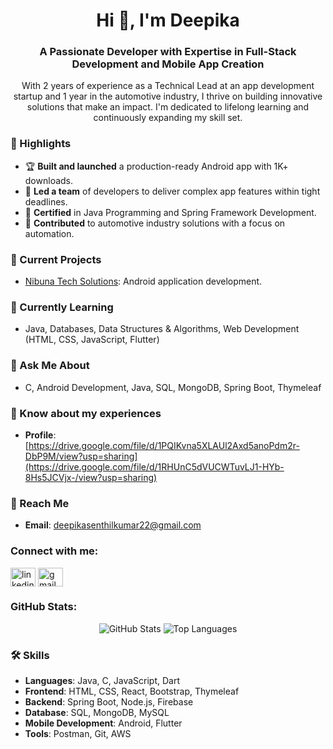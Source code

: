 <h1 align="center">Hi 👋, I'm Deepika</h1>
<h3 align="center">A Passionate Developer with Expertise in Full-Stack Development and Mobile App Creation</h3>

<p align="center">
  With 2 years of experience as a Technical Lead at an app development startup and 1 year in the automotive industry, I thrive on building innovative solutions that make an impact. I'm dedicated to lifelong learning and continuously expanding my skill set.
</p>

### 🌟 Highlights
- 🏆 **Built and launched** a production-ready Android app with 1K+ downloads.
- 🚰 **Led a team** of developers to deliver complex app features within tight deadlines.
- 📝 **Certified** in Java Programming and Spring Framework Development.
- 🚀 **Contributed** to automotive industry solutions with a focus on automation.

### 🔬 Current Projects
- [Nibuna Tech Solutions](https://github.com/DeepiSen/DeepiSen): Android application development.

### 🌱 Currently Learning
- Java, Databases, Data Structures & Algorithms, Web Development (HTML, CSS, JavaScript, Flutter)

### 💬 Ask Me About
- C, Android Development, Java, SQL, MongoDB, Spring Boot, Thymeleaf

### 📄 Know about my experiences 
- **Profile**: [https://drive.google.com/file/d/1PQIKvna5XLAUl2Axd5anoPdm2r-DbP9M/view?usp=sharing](https://drive.google.com/file/d/1RHUnC5dVUCWTuvLJ1-HYb-8Hs5JCVjx-/view?usp=sharing)

### 📧 Reach Me
- **Email**: deepikasenthilkumar22@gmail.com

<h3 align="left">Connect with me:</h3>
<p align="left">
  <a href="https://linkedin.com/in/deepika-r-116682202" target="blank"><img align="center" src="https://cdn.jsdelivr.net/npm/simple-icons@v3/icons/linkedin.svg" alt="linkedin" height="30" width="40" /></a>
  <a href="mailto:deepikasenthilkumar22@gmail.com" target="blank"><img align="center" src="https://cdn.jsdelivr.net/npm/simple-icons@v3/icons/gmail.svg" alt="gmail" height="30" width="40" /></a>
</p>


<h3 align="left">GitHub Stats:</h3>
<p align="center">
  <img src="https://github-readme-stats.vercel.app/api?username=DeepiSen&show_icons=true&theme=radical" alt="GitHub Stats" />
  <img src="https://github-readme-stats.vercel.app/api/top-langs/?username=DeepiSen&layout=compact&theme=radical" alt="Top Languages" />
</p>


### 🛠️ Skills
- **Languages**: Java, C, JavaScript, Dart
- **Frontend**: HTML, CSS, React, Bootstrap, Thymeleaf
- **Backend**: Spring Boot, Node.js, Firebase
- **Database**: SQL, MongoDB, MySQL
- **Mobile Development**: Android, Flutter
- **Tools**: Postman, Git, AWS

